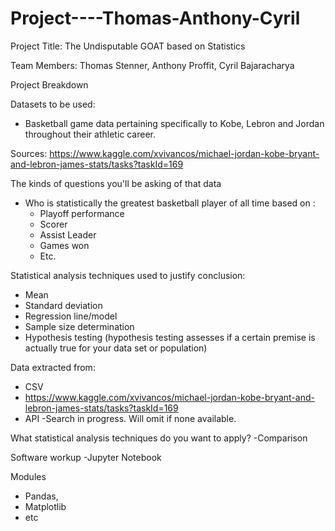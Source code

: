 # Project----Thomas-Anthony-Cyril
Project Title: The Undisputable GOAT based on Statistics

Team Members: Thomas Stenner, Anthony Proffit, Cyril Bajaracharya

Project Breakdown
  
Datasets to be used: 
- Basketball game data pertaining specifically to Kobe, Lebron and Jordan throughout their athletic career.

Sources:
https://www.kaggle.com/xvivancos/michael-jordan-kobe-bryant-and-lebron-james-stats/tasks?taskId=169

The kinds of questions you'll be asking of that data
- Who is statistically the greatest basketball player of all time based on :
  -	Playoff performance
  - Scorer
  - Assist Leader
  - Games won
  - Etc.


Statistical analysis techniques used to justify conclusion:	
- Mean
- Standard deviation
- Regression line/model
- Sample size determination 
- Hypothesis testing (hypothesis testing assesses if a certain premise is actually true for your data set or population)


Data extracted from:
- CSV
- https://www.kaggle.com/xvivancos/michael-jordan-kobe-bryant-and-lebron-james-stats/tasks?taskId=169
- API
    -Search in progress. Will omit if none available.

What statistical analysis techniques do you want to apply?
  -Comparison

Software workup
  -Jupyter Notebook 

Modules 
- Pandas, 
- Matplotlib
- etc

